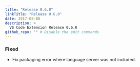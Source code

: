 ```yaml
---
title: "Release 0.6.0"
linkTitle: "Release 0.6.0"
date: 2017-08-08
description: >
  VS Code Extension Release 0.6.0
github_repo: "" # Disable the edit commands
---
```


### Fixed

- Fix packaging error where language server was not included.
